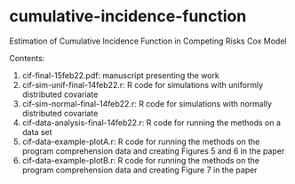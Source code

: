 # cumulative-incidence-function
Estimation of Cumulative Incidence Function in Competing Risks Cox Model

Contents:

1. cif-final-15feb22.pdf: manuscript presenting the work
2. cif-sim-unif-final-14feb22.r: R code for simulations with uniformly distributed covariate
3. cif-sim-normal-final-14feb22.r: R code for simulations with normally distributed covariate
4. cif-data-analysis-final-14feb22.r: R code for running the methods on a data set
5. cif-data-example-plotA.r: R code for running the methods on the program comprehension data and creating Figures 5 and 6 in the paper
6. cif-data-example-plotB.r: R code for running the methods on the program comprehension data and creating Figure 7 in the paper

